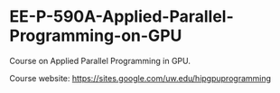# EE-P-590A-Applied-Parallel-Programming-on-GPU
Course on Applied Parallel Programming in GPU. 

Course website: https://sites.google.com/uw.edu/hipgpuprogramming
